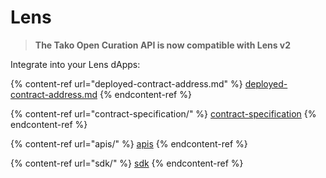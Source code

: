 # Lens

> **The Tako Open Curation API is now compatible with Lens v2**

Integrate into your Lens dApps:

{% content-ref url="deployed-contract-address.md" %}
[deployed-contract-address.md](deployed-contract-address.md)
{% endcontent-ref %}

{% content-ref url="contract-specification/" %}
[contract-specification](contract-specification/)
{% endcontent-ref %}

{% content-ref url="apis/" %}
[apis](apis/)
{% endcontent-ref %}

{% content-ref url="sdk/" %}
[sdk](sdk/)
{% endcontent-ref %}
